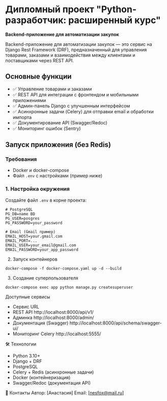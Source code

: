 # Дипломный проект "Python-разработчик: расширенный курс"
**Backend-приложение для автоматизации закупок**

Backend-приложение для автоматизации закупок — это сервис на Django Rest Framework (DRF), предназначенный для управления товарами, заказами и взаимодействия между клиентами и поставщиками через REST API.

## Основные функции
- ✅ Управление товарами и заказами
- ✅ REST API для интеграции с фронтендом и мобильными приложениями
- ✅ Админ-панель Django с улучшенным интерфейсом
- ✅ Асинхронные задачи (Celery) для отправки email и обработки импорта
- ✅ Документирование API (Swagger/Redoc)
- ✅ Мониторинг ошибок (Sentry)

## Запуск приложения (без Redis)

### Требования
- Docker и docker-compose
- Файл `.env` с настройками (пример ниже)

### 1. Настройка окружения
Создайте файл `.env` в корне проекта:
```init
# PostgreSQL
PG_DB=name BD
PG_USER=posgres
PG_PASSWORD=your_password

# Email (Gmail пример)
EMAIL_HOST=your.gmail.com
EMAIL_PORT=...
EMAIL_USER=your_email@gmail.com
EMAIL_PASSWORD=your_app_password
```

2. Запуск контейнеров
```
docker-compose -f docker-compose.yaml up -d --build
```
3. Создание суперпользователя
```
docker-compose exec app python manage.py createsuperuser
```

Доступные сервисы

- Сервис	URL
- REST API	http://localhost:8000/api/v1/
- Админка	http://localhost:8000/admin/
- Документация (Swagger)	http://localhost:8000/api/schema/swagger-ui/
- Мониторинг Celery	http://localhost:5555/


🛠️ Технологии

- Python 3.10+
- Django + DRF
- PostgreSQL
- Celery + Redis (асинхронные задачи)
- Docker (контейнеризация)
- Swagger/Redoc (документация API)


📧 Контакты
Автор: [Анастасия]
Email: [nesfox@mail.ru]


